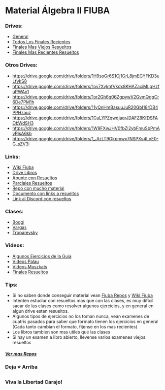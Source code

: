 # Material Álgebra II FIUBA
   
### Drives: 
* [General](https://drive.google.com/drive/folders/1FA6c9nN5YRvq_c1RXkpFe6LufUDW9ZxM)
* [Todos Los Finales Recientes](https://drive.google.com/drive/u/1/folders/12lQX4_T5ysvpc7y3sJ0rFCiq1xEwD_g9)
* [Finales Mas Viejos Resueltos](https://drive.google.com/drive/folders/1vtwsy6NnyqGG42dT7bKgDJwDi4GaF4KR)
* [Finales Mas Recientes Resueltos](https://drive.google.com/drive/folders/1HxWdsb029ipLkGjP6I5YuJXK4F3nblms)

### Otros Drives:
* https://drive.google.com/drive/folders/1H9soGr6S1Cj1GrL8jmEGYFKD3uLfykS8
* https://drive.google.com/drive/folders/1ov7XykhfVkdx8KHAZaciMLgHzfuPWAx1
* https://drive.google.com/drive/folders/1or2Gh6g06ZgpywV2GvmQgqCr6De7PM1h 
* https://drive.google.com/drive/folders/11yQnHmBasuuJuR20GbI18rDB4PPHzauz
* https://drive.google.com/drive/folders/1CuLYPZqwdjaorJDAFZ8KfDSFAObWdSH3
* https://drive.google.com/drive/folders/1W9FXwJHV0fbZl2ybFmuSbPmAyRjsA6kb
* https://drive.google.com/drive/folders/1_JtzLT9Okpmwx7NSPXs4LoE0-G_sZV3i

### Links:
* [Wiki Fiuba](http://wiki.foros-fiuba.com.ar/materias:61:08)
* [Drive Libros](https://drive.google.com/drive/folders/1hbEkrmOfAS9Hz8FBRrqj1a8Gnfq7sXWb)
* [Apunte con Resueltos](https://drive.google.com/file/d/1kAn29IPEr-KccZlQ24ZHkJ0ssY_r7vJP/view?usp=drive_link)
* [Parciales Resueltos](https://drive.google.com/file/d/18zPgnnGM4Tdjq-TJtN5okgku2Lcbispb/view?usp=drive_link)
* [Repo con mucho material](https://github.com/Apuntes-FIUBA/Apuntes-Electronica/tree/main/81%20-%20Matem%C3%A1tica/8102%20-%20Algebra%20II)
* [Documento con links a resueltos](https://docs.google.com/document/d/1zxxHILcthJRlMnyY_CbuE_uvF22eDP-fAGgDK_ZaRNw/edit)
* [Link al Discord con resueltos](https://discord.gg/AhEkUES)
<!-- * [Los drives en zip por si pasa algo con los originales](https://drive.google.com/drive/folders/1eiHUHXZ384LHUNHYgCfO9uZI3TrRPGr2) -->

### Clases:
* [Boggi](https://www.youtube.com/@silvinaboggi/videos)
* [Vargas](https://www.youtube.com/@cursovargasfiuba7950) 
* [Troparevsky](https://drive.google.com/drive/u/2/folders/1It7sndRPrpFDCtVSBXhQkLsDsEcAbkIQ)
  
### Videos:
* [Algunos Ejercicios de la Guia](https://www.youtube.com/playlist?list=PLovUfzQicsXt-Agv0Rfwg-Ek5J9FZnuXJ)
* [Videos Palau](https://www.youtube.com/playlist?list=PLCCetHbN4nu8tpFvFeyHlK5OI5FfvApG7)
* [Videos Muszkats](https://www.youtube.com/playlist?list=PLWpiopMPm10xL6IrCapriQnHnkQbW2QH6)
* [Finales Resueltos](https://www.youtube.com/playlist?list=PLoXsu_ENPVxAzfWMjjBGn83Jn1ZTpmL5W)


### Tips:
* Si no saben donde conseguir material vean [Fiuba Repos](https://fede.dm/FIUBA-Repos/) y [Wiki Fiuba](http://wiki.foros-fiuba.com.ar/materias)
* Intenten estudiar con resueltos mas que con las clases, es muy dificil sacar de las clases como resolver algunos ejercicios, y en general en algun drive estan resueltos.
* Algunos tipos de ejercicios no los toman nunca, vean examenes de cuatris pasados para saber que formato tienen los ejercicios en general (Cada tanto cambian el formato, fijense en los mas recientes)
* Los libros tambien son mas utiles que las clases
* Si hay un examen a libro abierto, llevense varios examenes viejos resueltos

##### [Ver mas Repos](https://github.com/jporro?tab=repositories&q=&type=&language=&sort=stargazers)
### Deja ⭐ Arriba
### Viva la Libertad Carajo!
